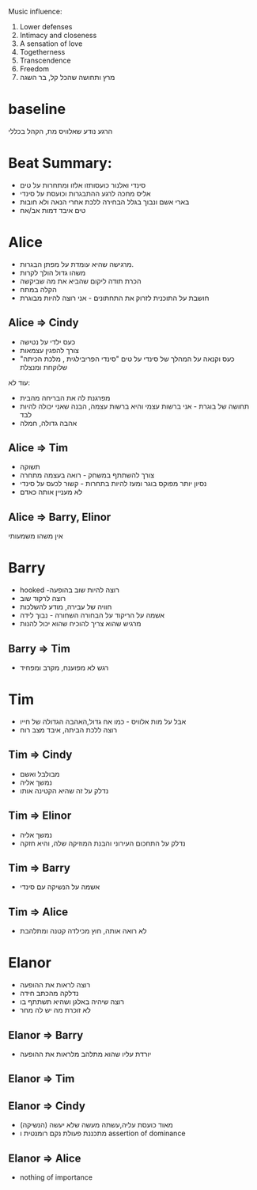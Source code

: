 Music influence:
1. Lower defenses
2. Intimacy and closeness
3. A sensation of love
4. Togetherness
5. Transcendence
6. Freedom
7. מרץ ותחושה שהכל קל, בר השגה

# baseline
הרגע נודע שאלוויס מת, הקהל בכללי

# Beat Summary:
- סינדי ואלנור כועסותזו אלזו ומתחרות על טים
- אליס מחכה לרגע ההתבגרות וכועסת על סינדי
- בארי אשם ונבוך בגלל הבחירה ללכת אחרי הנאה ולא חובות
- טים איבד דמות אב/אח
# Alice
- מרגישה שהיא עומדת על מפתן הבגרות.
- משהו גדול הולך לקרות
- הכרת תודה ליקום שהביא את מה שביקשה
- הקלה במתח
- חושבת על התוכנית לזרוק את התחתונים - אני רוצה להיות מבוגרת
## Alice => Cindy
- כעס ילדי על נטישה
- צורך להפגין עצמאות 
- כעס וקנאה על המהלך של סינדי על טים "סינדי הפריבילגית , מלכת הכיתה" שלוקחת ומנצלת


עוד לא:
- מפרגנת לה את הבריחה מהבית
- תחושה של בוגרת - אני ברשות עצמי והיא ברשות עצמה, הבנה שאני יכולה להיות לבד
- אהבה גדולה, חמלה

## Alice => Tim
- תשוקה 
- צורך להשתתף במשחק - רואה בעצמה מתחרה
- נסיון יותר מפוקס בוגר ומעז להיות בתחרות - קשור לכעס על סינדי
- לא מעניין אותה כאדם

## Alice => Barry, Elinor 
אין משהו משמעותי
# Barry
- hooked -רוצה להיות שוב בהופעה
- רוצה לרקוד שוב
- חוויה של עבירה, מודע להשלכות 
- אשמה על הריקוד על הבחורה השחורה - נבוך לידה
- מרגיש שהוא צריך להוכיח שהוא יכול להנות
## Barry => Tim
- רגש לא מפוענח, מקרב ומפחיד

# Tim
- אבל על מות אלוויס - כמו אח גדול,האהבה הגדולה של חייו
- רוצה ללכת הביתה, איבד מצב רוח
## Tim => Cindy 
- מבולבל ואשם
- נמשך אליה
- נדלק על זה שהיא הקטינה אותו

## Tim => Elinor
- נמשך אליה
- נדלק על התחכום העירוני והבנת המוזיקה שלה, והיא חזקה

## Tim => Barry
- אשמה על הנשיקה עם סינדי

## Tim => Alice
- לא רואה אותה, חוץ מכילדה קטנה ומתלהבת

# Elanor
- רוצה לראות את ההופעה
- נדלקה מהכתב חידה
- רוצה שיהיה באלגן ושהיא תשתתף בו
- לא זוכרת מה יש לה מחר
## Elanor => Barry
- יורדת עליו שהוא מתלהב מלראות את ההופעה
## Elanor => Tim

## Elanor => Cindy
- מאוד כועסת עליה,עשתה מעשה שלא יעשה (הנשיקה)
- מתכננת פעולת נקם רומנטית ו assertion of dominance
## Elanor => Alice
- nothing of importance


